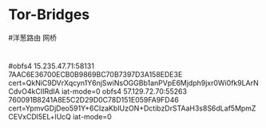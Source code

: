 # Tor-Bridges
#洋葱路由 网桥
#
#obfs4 15.235.47.71:58131 7AAC6E36700ECB0B9869BC70B7397D3A158EDE3E cert=QkNiC9DVrXqcyn1Y6njSwiNsOGGBb1anPVpE6Mjdph9jxr0Wi0fk9LArNCdvO4kCIIRdIA iat-mode=0
obfs4 57.129.72.70:55263 760091B8241A8E5C2D29D0C78D151E059FA9FD46 cert=YpmvGDjDeo591Y+6CIzaKbIUzON+DctibzDrSTAaH3s8S6dLaf5MpmZCEVxCDI5EL+lUcQ iat-mode=0
#
#
